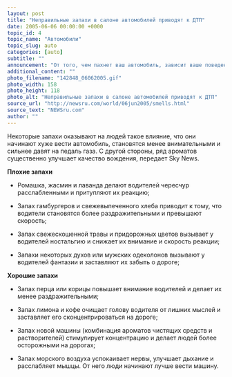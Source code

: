 ```yaml
---
layout: post
title: "Неправильные запахи в салоне автомобилей приводят к ДТП"
date: 2005-06-06 00:00:00 +0000
topic_id: 4
topic_name: "Автомобили"
topic_slug: auto
categories: [auto]
subtitle: ""
announcement: "От того, чем пахнет ваш автомобиль, зависит ваше поведение на дороге. Ученые из британского фонда RAC предупреждают водителей: неправильные запахи могут привести к ДТП."
additional_content: ""
photo_filename: "142848_06062005.gif"
photo_width: 158
photo_height: 118
photo_alt: "Неправильные запахи в салоне автомобилей приводят к ДТП"
source_url: "http://newsru.com/world/06jun2005/smells.html"
source_text: "NEWSru.com"
author: ""
---
```

Некоторые запахи оказывают на людей такое влияние, что они начинают хуже вести автомобиль, становятся менее внимательными и сильнее давят на педаль газа. С другой стороны, ряд ароматов существенно улучшает качество вождения, передает Sky News.

<strong>Плохие запахи</strong>

- Ромашка, жасмин и лаванда делают водителей чересчур расслабленными и притупляют их реакцию;

- Запах гамбургеров и свежевыпеченного хлеба приводит к тому, что водители становятся более раздражительными и превышают скорость;

- Запах свежескошенной травы и придорожных цветов вызывает у водителей ностальгию и снижает их внимание и скорость реакции;

- Запахи некоторых духов или мужских одеколонов вызывают у водителей фантазии и заставляют их забыть о дороге;

<strong>Хорошие запахи</strong>

- Запах перца или корицы повышает внимание водителей и делает их менее раздражительными;

- Запах лимона и кофе очищает голову водителя от лишних мыслей и заставляет его сконцентрироваться на дороге;

- Запах новой машины (комбинация ароматов чистящих средств и растворителей) стимулирует концентрацию и делает людей более осторожными на дорогах;

- Запах морского воздуха успокаивает нервы, улучшает дыхание и расслабляет мышцы. От него люди начинают лучше вести машину.
